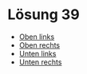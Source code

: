Lösung 39
=========

- [Oben links](39-ol.png)
- [Oben rechts](39-or.png)
- [Unten links](39-ul.png)
- [Unten rechts](39-ur.png)
